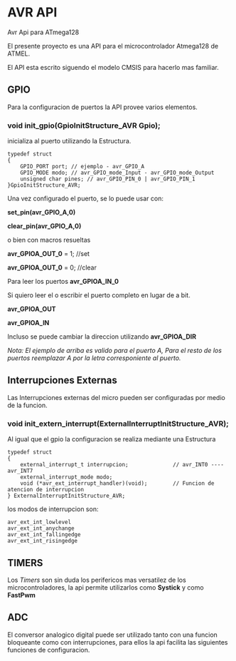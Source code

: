 # AVR API
Avr Api para ATmega128

El presente proyecto es una API para el microcontrolador Atmega128 de ATMEL.

El API esta escrito siguendo el modelo CMSIS para hacerlo mas familiar.

## GPIO

Para la configuracion de puertos la API provee varios elementos.

### void init_gpio(GpioInitStructure_AVR Gpio);

inicializa al puerto utilizando la Estructura.
```
typedef struct
{
	GPIO_PORT port; // ejemplo - avr_GPIO_A
	GPIO_MODE modo; // avr_GPIO_mode_Input - avr_GPIO_mode_Output
	unsigned char pines; // avr_GPIO_PIN_0 | avr_GPIO_PIN_1
}GpioInitStructure_AVR;
```
Una vez configurado el puerto, se lo puede usar con:

 **set_pin(avr_GPIO_A,0)**

 **clear_pin(avr_GPIO_A,0)**

o bien con macros resueltas

**avr_GPIOA_OUT_0** = 1; //set

**avr_GPIOA_OUT_0** = 0; //clear

Para leer los puertos
**avr_GPIOA_IN_0**

Si quiero leer el o escribir el puerto completo en lugar de a bit.

**avr_GPIOA_OUT**

**avr_GPIOA_IN**

Incluso se puede cambiar la direccion utilizando
**avr_GPIOA_DIR**

*Nota: El ejemplo de arriba es valido para el puerto A, Para el resto de los puertos reemplazar A por la letra corresponiente al puerto.*

## Interrupciones Externas
Las Interrupciones externas del micro pueden ser configuradas por medio de la funcion.

### void init_extern_interrupt(ExternalInterruptInitStructure_AVR);

Al igual que el gpio la configuracion se realiza mediante una Estructura


```
typedef struct
{
	external_interrupt_t interrupcion;				// avr_INT0 ---- avr_INT7
	external_interrupt_mode modo;
	void (*avr_ext_interrupt_handler)(void);		// Funcion de atencion de interrupcion
} ExternalInterruptInitStructure_AVR;
```

los modos de interrupcion son:

```
avr_ext_int_lowlevel
avr_ext_int_anychange
avr_ext_int_fallingedge
avr_ext_int_risingedge
```

## TIMERS
Los *Timers* son sin duda los perifericos mas versatilez de los microcontroladores, la api permite utilizarlos como **Systick** y como **FastPwm**

## ADC
El conversor analogico digital puede ser utilizado tanto con una funcion bloqueante como con interrupciones, para ellos la api facilita las siguientes funciones de configuracion.
